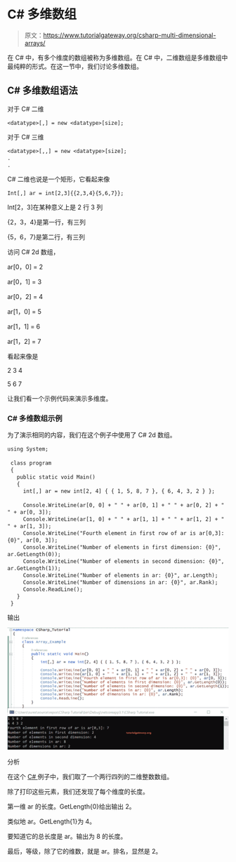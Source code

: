 # C# 多维数组

> 原文：<https://www.tutorialgateway.org/csharp-multi-dimensional-arrays/>

在 C# 中，有多个维度的数组被称为多维数组。在 C# 中，二维数组是多维数组中最纯粹的形式。在这一节中，我们讨论多维数组。

## C# 多维数组语法

对于 C# 二维

```
<datatype>[,] = new <datatype>[size];
```

对于 C# 三维

```
<datatype>[,,] = new <datatype>[size]; 
.
.
```

C# 二维也说是一个矩形，它看起来像

```
Int[,] ar = int[2,3]{{2,3,4}{5,6,7}};
```

Int[2，3]在某种意义上是 2 行 3 列

{2，3，4}是第一行，有三列

{5，6，7}是第二行，有三列

访问 C# 2d 数组，

ar[0，0] = 2

ar[0，1] = 3

ar[0，2] = 4

ar[1，0] = 5

ar[1，1] = 6

ar[1，2] = 7

看起来像是

2 3 4

5 6 7

让我们看一个示例代码来演示多维度。

### C# 多维数组示例

为了演示相同的内容，我们在这个例子中使用了 C# 2d 数组。

```
using System;

 class program
 {
   public static void Main()
   {
     int[,] ar = new int[2, 4] { { 1, 5, 8, 7 }, { 6, 4, 3, 2 } };

     Console.WriteLine(ar[0, 0] + " " + ar[0, 1] + " " + ar[0, 2] + " " + ar[0, 3]);
     Console.WriteLine(ar[1, 0] + " " + ar[1, 1] + " " + ar[1, 2] + " " + ar[1, 3]);
     Console.WriteLine("Fourth element in first row of ar is ar[0,3]: {0}", ar[0, 3]);
     Console.WriteLine("Number of elements in first dimension: {0}", ar.GetLength(0));
     Console.WriteLine("Number of elements in second dimension: {0}", ar.GetLength(1));
     Console.WriteLine("Number of elements in ar: {0}", ar.Length);
     Console.WriteLine("Number of dimensions in ar: {0}", ar.Rank);
     Console.ReadLine();
   }
 }
```

输出

![C# Multi DImensional Array 1](img/bdb39df3dbf15389cd2c04e759306174.png)

分析

在这个 [C# ](https://www.tutorialgateway.org/csharp-tutorial/) 例子中，我们取了一个两行四列的二维整数数组。

除了打印这些元素，我们还发现了每个维度的长度。

第一维 ar 的长度。GetLength{0}给出输出 2。

类似地 ar。GetLength{1}为 4。

要知道它的总长度是 ar。输出为 8 的长度。

最后，等级，除了它的维数，就是 ar。排名，显然是 2。